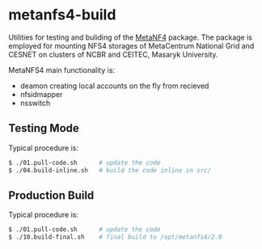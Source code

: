 # metanfs4-build
Utilities for testing and buliding of the [MetaNF4](https://github.com/kulhanek/metanfs4) package. The package is employed for mounting NFS4 storages of MetaCentrum National Grid and CESNET on clusters of NCBR and CEITEC, Masaryk University.

MetaNFS4 main functionality is:
* deamon creating local accounts on the fly from recieved 
* nfsidmapper
* nsswitch

## Testing Mode
Typical procedure is:
```bash
$ ./01.pull-code.sh      # update the code
$ ./04.build-inline.sh   # build the code inline in src/
```
## Production Build
Typical procedure is:
```bash
$ ./01.pull-code.sh      # update the code
$ ./10.build-final.sh    # final build to /opt/metanfs4/2.0
```

